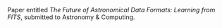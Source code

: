 Paper entitled *The Future of Astronomical Data Formats: Learning
from FITS*, submitted to Astronomy & Computing.
